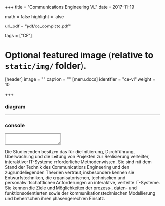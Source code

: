 +++
title = "Communications Engineering VL"
date = 2017-11-19

math = false
highlight = false

url_pdf = "pdf/ce_complete.pdf"


tags = ["CE"]


# Optional featured image (relative to `static/img/` folder).
[header]
image = ""
caption = ""
[menu.docs]
  identifier = "ce-vl"
  weight = 10

+++


  <div class="canvas">
    <h3>diagram</h3>
    <div id="js-canvas"></div>
  </div>

  <hr>

  <div class="console">
    <h3>console</h3>
    <textarea id="js-console"></textarea>
  </div>

Die Studierenden besitzen das für die Initiierung, Durchführung, Überwachung und die Leitung von Projekten zur Realisierung verteilter, interaktiver IT-Systeme erforderliche Methodenwissen. Sie sind mit dem Stand der Technik des Communications Engineering und den zugrundeliegenden Theorien vertraut, insbesondere kennen sie Entwurfstechniken, die organisatorischen, technischen und personalwirtschaftlichen Anforderungen an interaktive, verteilte IT-Systeme. Sie kennen die Ziele und Möglichkeiten der prozess-, daten- und funktionsorientierten sowie der kommunikationstechnischen Modellierung und beherrschen ihren phasengerechten Einsatz.